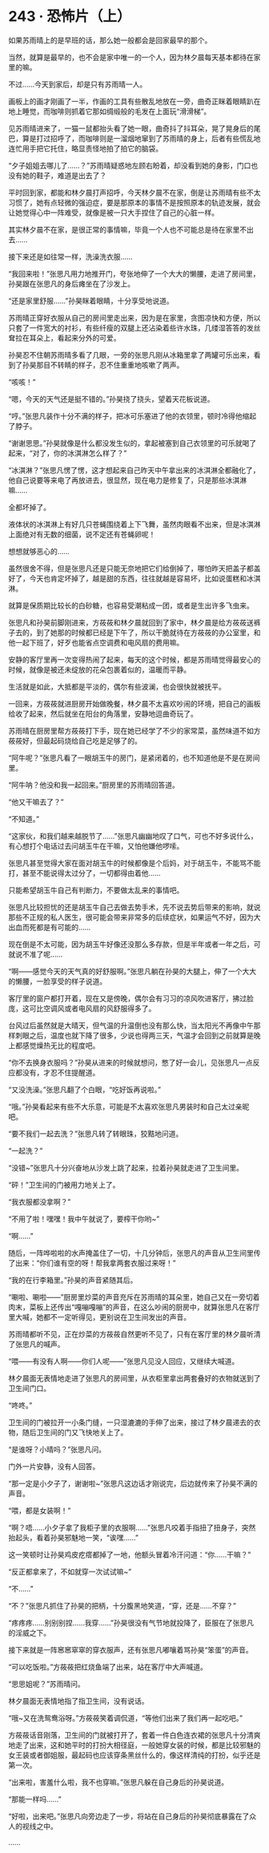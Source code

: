 # 243 · 恐怖片（上）

如果苏雨晴上的是早班的话，那么她一般都会是回家最早的那个。

当然，就算是最早的，也不会是家中唯一的一个人，因为林夕晨每天基本都待在家里的嘛。

不过……今天到家后，却是只有苏雨晴一人。

画板上的画才刚画了一半，作画的工具有些散乱地放在一旁，曲奇正眯着眼睛趴在地上睡觉，而咖啡则抓着它那如绸缎般的毛发在上面玩“滑滑梯”。

见苏雨晴进来了，一猫一鼠都抬头看了她一眼，曲奇抖了抖耳朵，晃了晃身后的尾巴，算是打过招呼了，而咖啡则是一溜烟地窜到了苏雨晴的身上，后者有些慌乱地连忙用手把它托住，略显责怪地拍了拍它的脑袋。

“夕子姐姐去哪儿了……？”苏雨晴疑惑地左顾右盼着，却没看到她的身影，门口也没有她的鞋子，难道是出去了？

平时回到家，都能和林夕晨打声招呼，今天林夕晨不在家，倒是让苏雨晴有些不太习惯了，她有点轻微的强迫症，要是那原本的事情不是按照原本的轨迹发展，就会让她觉得心中一阵难受，就像是被一只大手捏住了自己的心脏一样。

其实林夕晨不在家，是很正常的事情嘛，毕竟一个人也不可能总是待在家里不出去……

接下来还是如往常一样，洗澡洗衣服……

“我回来啦！”张思凡用力地推开门，夸张地伸了一个大大的懒腰，走进了房间里，孙昊跟在张思凡的身后瘫坐在了沙发上。

“还是家里舒服……”孙昊眯着眼睛，十分享受地说道。

苏雨晴正穿好衣服从自己的房间里走出来，因为是在家里，贪图凉快和方便，所以只套了一件宽大的衬衫，有些纤瘦的双腿上还沾染着些许水珠，几缕湿答答的发丝耷拉在耳朵上，看起来分外的可爱。

孙昊忍不住朝苏雨晴多看了几眼，一旁的张思凡刚从冰箱里拿了两罐可乐出来，看到了孙昊那目不转睛的样子，忍不住重重地咳嗽了两声。

“咳咳！”

“嗯，今天的天气还是挺不错的。”孙昊挠了挠头，望着天花板说道。

“哼。”张思凡装作十分不满的样子，把冰可乐塞进了他的衣领里，顿时冷得他缩起了脖子。

“谢谢思思。”孙昊就像是什么都没发生似的，拿起被塞到自己衣领里的可乐就喝了起来，“对了，你的冰淇淋怎么样了？”

“冰淇淋？”张思凡愣了愣，这才想起来自己昨天中午拿出来的冰淇淋全都融化了，他自己说要等来电了再放进去，很显然，现在电力是修复了，只是那些冰淇淋嘛……

全都坏掉了。

液体状的冰淇淋上有好几只苍蝇围绕着上下飞舞，虽然肉眼看不出来，但是冰淇淋上面绝对有无数的细菌，说不定还有苍蝇卵呢！

想想就够恶心的……

虽然很舍不得，但是张思凡还是只能无奈地把它们给倒掉了，哪怕昨天把盖子都盖好了，今天也肯定坏掉了，越是甜的东西，往往就越是容易坏，比如说蛋糕和冰淇淋。

就算是保质期比较长的白砂糖，也容易受潮粘成一团，或者是生出许多飞虫来。

张思凡和孙昊前脚刚进来，方莜莜和林夕晨就回到了家中，林夕晨是给方莜莜送裤子去的，到了她那的时候都已经是下午了，所以干脆就待在方莜莜的办公室里，和他一起下班了，好歹也能省点空调费和电风扇的费用嘛。

安静的客厅里再一次变得热闹了起来，每天的这个时候，都是苏雨晴觉得最安心的时候，就像是被还未绽放的花朵包裹着似的，温暖而平静。

生活就是如此，大抵都是平淡的，偶尔有些波澜，也会很快就被抚平。

一回来，方莜莜就进厨房开始做晚餐，林夕晨不太喜欢吵闹的环境，把自己的画板给收了起来，然后就坐在阳台的角落里，安静地逗曲奇玩了。

苏雨晴在厨房里帮方莜莜打下手，现在她已经学了不少的家常菜，虽然味道不如方莜莜好，但最起码烧给自己吃是足够了的。

“阿牛呢？”张思凡看了一眼胡玉牛的房门，是紧闭着的，也不知道他是不是在房间里。

“阿牛呐？他没和我一起回来。”厨房里的苏雨晴回答道。

“他又干嘛去了？”

“不知道。”

“这家伙，和我们越来越脱节了……”张思凡幽幽地叹了口气，可也不好多说什么，有心想打个电话过去问胡玉牛在干嘛，又怕他嫌他啰嗦。

张思凡甚至觉得大家在面对胡玉牛的时候都像是个后妈，对于胡玉牛，不能骂不能打，甚至不能说得太过分了，一切都得由着他……

只能希望胡玉牛自己有判断力，不要做太乱来的事情吧。

张思凡比较担忧的还是胡玉牛自己去做去势手术，先不说去势后带来的影响，就说那些不正规的私人医生，很可能会带来非常多的后续症状，如果运气不好，因为大出血而死都是有可能的……

现在倒是不太可能，因为胡玉牛好像还没那么多存款，但是半年或者一年之后，可就说不准了呢……

“啊——感觉今天的天气真的好舒服啊。”张思凡躺在孙昊的大腿上，伸了一个大大的懒腰，一脸享受的样子说道。

客厅里的窗户都打开着，现在又是傍晚，偶尔会有习习的凉风吹进客厅，拂过脸庞，这可比空调风或者电风扇的风舒服得多了。

台风过后虽然就是大晴天，但气温的升温倒也没有那么快，当太阳光不再像中午那样刺眼之后，温度也就下降了很多，少说也得两三天，气温才会回到之前就算是晚上都感觉燥热无比的程度吧。

“你不去换身衣服吗？”孙昊从进来的时候就想问，憋了好一会儿，见张思凡一点反应都没有，才忍不住提醒道。

“又没洗澡。”张思凡翻了个白眼，“吃好饭再说啦。”

“哦。”孙昊看起来有些不大乐意，可能是不太喜欢张思凡男装时和自己太过亲昵吧。

“要不我们一起去洗？”张思凡转了转眼珠，狡黠地问道。

“一起洗？”

“没错~”张思凡十分兴奋地从沙发上跳了起来，拉着孙昊就走进了卫生间里。

“砰！”卫生间的门被用力地关上了。

“我衣服都没拿啊？”

“不用了啦！嘿嘿！我中午就说了，要榨干你哟~”

“啊……”

随后，一阵哗啦啦的水声掩盖住了一切，十几分钟后，张思凡的声音从卫生间里传了出来：“你们谁有空的呀！帮我拿两套衣服过来呀！”

“我的在行李箱里。”孙昊的声音紧随其后。

“唰啦、唰啦——”厨房里炒菜的声音充斥在苏雨晴的耳朵里，她自己又在一旁切着肉末，菜板上还传出“嘎嘣嘎嘣”的声音，在这么吵闹的厨房中，就算张思凡在客厅里大喊，她都不一定听得见，更别说在卫生间发出的声音。

苏雨晴都听不见，正在炒菜的方莜莜自然更听不见了，只有在客厅里的林夕晨听清了张思凡的喊声。

“喂——有没有人啊——你们人呢——”张思凡见没人回应，又继续大喊道。

林夕晨面无表情地走进了张思凡的房间里，从衣柜里拿出两套叠好的衣物就送到了卫生间门口。

“咚咚。”

卫生间的门被拉开一小条门缝，一只湿漉漉的手伸了出来，接过了林夕晨递去的衣物，随后卫生间的门又飞快地关上了。

“是谁呀？小晴吗？”张思凡问。

门外一片安静，没有人回答。

“那一定是小夕子了，谢谢啦~”张思凡这边话才刚说完，后边就传来了孙昊不满的声音。

“喂，都是女装啊！”

“啊？唔……小夕子拿了我柜子里的衣服啊……”张思凡咬着手指扭了扭身子，突然抬起头，看着孙昊邪魅地一笑，“诶嘿……”

这一笑顿时让孙昊鸡皮疙瘩都掉了一地，他额头冒着冷汗问道：“你……干嘛？”

“反正都拿来了，不如就穿一次试试嘛~”

“不……”

“不？”张思凡抓住了孙昊的把柄，十分腹黑地笑道，“穿，还是……不穿？”

“疼疼疼……别别别捏……我穿……”孙昊很没有气节地就投降了，臣服在了张思凡的淫威之下。

接下来就是一阵窸窸窣窣的穿衣服声，还有张思凡嘟嚷着骂孙昊“笨蛋”的声音。

“可以吃饭啦。”方莜莜把红烧鱼端了出来，站在客厅中大声喊道。

“思思姐呢？”苏雨晴问。

林夕晨面无表情地指了指卫生间，没有说话。

“哦~又在洗鸳鸯浴呀。”方莜莜笑着调侃道，“等他们出来了我们再一起吃吧。”

方莜莜话音刚落，卫生间的门就被打开了，套着一件白色连衣裙的张思凡十分清爽地走了出来，这和她平时的打扮大相径庭，一般她穿女装的时候，都是比较邪魅的女王装或者御姐服，最起码也应该穿条黑丝什么的，像这样清纯的打扮，似乎还是第一次。

“出来啦，害羞什么啦，我不也穿嘛。”张思凡躲在自己身后的孙昊说道。

“那能一样吗……”

“好啦，出来吧。”张思凡向旁边走了一步，将站在自己身后的孙昊彻底暴露在了众人的视线之中。

……
